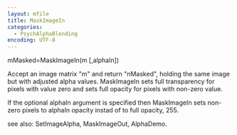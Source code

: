 ```yaml
---
layout: mfile
title: MaskImageIn
categories:
  - PsychAlphaBlending
encoding: UTF-8
---
```


mMasked=MaskImageIn(m [,alphaIn])

Accept an image matrix "m" and return "nMasked", holding the same image
but with adjusted alpha values.  MaskImageIn sets full transparency
for pixels with value zero and sets full opacity for pixels with
non-zero value.

If the optional alphaIn argument is specified then MaskImageIn sets
non-zero pixels to alphaIn opacity instad of to full opacity, 255.

see also: SetImageAlpha, MaskImageOut, AlphaDemo.